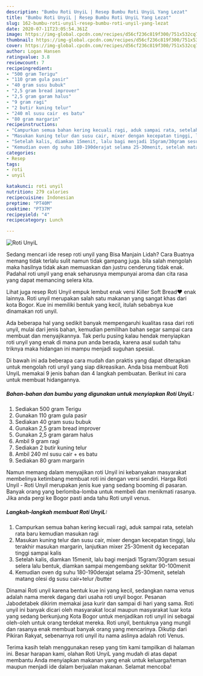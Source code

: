 ```yaml
---
description: "Bumbu Roti UnyiL | Resep Bumbu Roti UnyiL Yang Lezat"
title: "Bumbu Roti UnyiL | Resep Bumbu Roti UnyiL Yang Lezat"
slug: 162-bumbu-roti-unyil-resep-bumbu-roti-unyil-yang-lezat
date: 2020-07-11T23:05:54.361Z
image: https://img-global.cpcdn.com/recipes/d56cf236c819f300/751x532cq70/roti-unyil-foto-resep-utama.jpg
thumbnail: https://img-global.cpcdn.com/recipes/d56cf236c819f300/751x532cq70/roti-unyil-foto-resep-utama.jpg
cover: https://img-global.cpcdn.com/recipes/d56cf236c819f300/751x532cq70/roti-unyil-foto-resep-utama.jpg
author: Logan Hansen
ratingvalue: 3.8
reviewcount: 7
recipeingredient:
- "500 gram Terigu"
- "110 gram gula pasir"
- "40 gram susu bubuk"
- "2,5 gram bread improver"
- "2,5 gram garam halus"
- "9 gram ragi"
- "2 butir kuning telur"
- "240 ml susu cair  es batu"
- "80 gram margarin"
recipeinstructions:
- "Campurkan semua bahan kering kecuali ragi, aduk sampai rata, setelah rata baru kemudian masukan ragi"
- "Masukan kuning telur dan susu cair, mixer dengan kecepatan tinggi, lalu terakhir masukan margarin, lanjutkan mixer 25-30menit dg kecepatan tinggi sampai kalis"
- "Setelah kalis, diamkan 15menit, lalu bagi menjadi 15gram/30gram sesuai selera lalu bentuk, diamkan sampai mengembang sekitar 90-100menit"
- "Kemudian oven dg suhu 180-190derajat selama 25-30menit, setelah matang olesi dg susu cair+telur /butter"
categories:
- Resep
tags:
- roti
- unyil

katakunci: roti unyil 
nutrition: 279 calories
recipecuisine: Indonesian
preptime: "PT40M"
cooktime: "PT37M"
recipeyield: "4"
recipecategory: Lunch

---
```



![Roti UnyiL](https://img-global.cpcdn.com/recipes/d56cf236c819f300/751x532cq70/roti-unyil-foto-resep-utama.jpg)

Sedang mencari ide resep roti unyil yang Bisa Manjain Lidah? Cara Buatnya memang tidak terlalu sulit namun tidak gampang juga. bila salah mengolah maka hasilnya tidak akan memuaskan dan justru cenderung tidak enak. Padahal roti unyil yang enak seharusnya mempunyai aroma dan cita rasa yang dapat memancing selera kita.

Lihat juga resep Roti Unyil empuk lembut enak versi Killer Soft Bread❤️ enak lainnya. Roti unyil merupakan salah satu makanan yang sangat khas dari kota Bogor. Kue ini memiliki bentuk yang kecil, itulah sebabnya kue dinamakan roti unyil.

Ada beberapa hal yang sedikit banyak mempengaruhi kualitas rasa dari roti unyil, mulai dari jenis bahan, kemudian pemilihan bahan segar sampai cara membuat dan menyajikannya. Tak perlu pusing kalau hendak menyiapkan roti unyil yang enak di mana pun anda berada, karena asal sudah tahu triknya maka hidangan ini mampu menjadi suguhan spesial.


Di bawah ini ada beberapa cara mudah dan praktis yang dapat diterapkan untuk mengolah roti unyil yang siap dikreasikan. Anda bisa membuat Roti UnyiL memakai 9 jenis bahan dan 4 langkah pembuatan. Berikut ini cara untuk membuat hidangannya.

<!--inarticleads1-->

##### Bahan-bahan dan bumbu yang digunakan untuk menyiapkan Roti UnyiL:

1. Sediakan 500 gram Terigu
1. Gunakan 110 gram gula pasir
1. Sediakan 40 gram susu bubuk
1. Gunakan 2,5 gram bread improver
1. Gunakan 2,5 gram garam halus
1. Ambil 9 gram ragi
1. Sediakan 2 butir kuning telur
1. Ambil 240 ml susu cair + es batu
1. Sediakan 80 gram margarin


Namun memang dalam menyajikan roti Unyil ini kebanyakan masyarakat membelinya ketimbang membuat roti ini dengan versi sendiri. Harga Roti Unyil - Roti Unyil merupakan jenis kue yang sedang booming di pasaran. Banyak orang yang berlomba-lomba untuk membeli dan menikmati rasanya. Jika anda pergi ke Bogor pasti anda tahu Roti unyil venus. 

<!--inarticleads2-->

##### Langkah-langkah membuat Roti UnyiL:

1. Campurkan semua bahan kering kecuali ragi, aduk sampai rata, setelah rata baru kemudian masukan ragi
1. Masukan kuning telur dan susu cair, mixer dengan kecepatan tinggi, lalu terakhir masukan margarin, lanjutkan mixer 25-30menit dg kecepatan tinggi sampai kalis
1. Setelah kalis, diamkan 15menit, lalu bagi menjadi 15gram/30gram sesuai selera lalu bentuk, diamkan sampai mengembang sekitar 90-100menit
1. Kemudian oven dg suhu 180-190derajat selama 25-30menit, setelah matang olesi dg susu cair+telur /butter


Dinamai Roti unyil karena bentuk kue ini yang kecil, sedangkan nama venus adalah nama merek dagang dari usaha roti unyil bogor. Pesanan Jabodetabek dikirim memakai jasa kurir dan sampai di hari yang sama. Roti unyil ini banyak dicari oleh masyarakat local maupun masyarakat luar kota yang sedang berkunjung Kota Bogor untuk menjadikan roti unyil ini sebagai oleh-oleh untuk orang terdekat mereka. Roti unyil, bentuknya yang mungil dan rasanya enak membuat banyak orang yang mencarinya. Dikutip dari Pikiran Rakyat, sebenarnya roti unyil itu nama aslinya adalah roti Venus. 

Terima kasih telah menggunakan resep yang tim kami tampilkan di halaman ini. Besar harapan kami, olahan Roti UnyiL yang mudah di atas dapat membantu Anda menyiapkan makanan yang enak untuk keluarga/teman maupun menjadi ide dalam berjualan makanan. Selamat mencoba!
